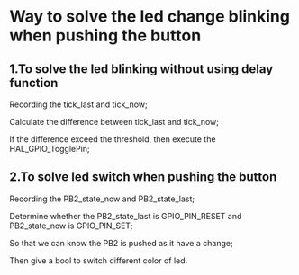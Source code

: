 # Way to solve the led change blinking when pushing the button
## 1.To solve the led blinking without using delay function
Recording the tick_last and tick_now;

Calculate the difference between tick_last and tick_now;

If the difference exceed the threshold, then execute the HAL_GPIO_TogglePin;


## 2.To solve led switch when pushing the button
Recording the PB2_state_now and PB2_state_last;

Determine whether the PB2_state_last is GPIO_PIN_RESET and PB2_state_now is GPIO_PIN_SET;

So that we can know the PB2 is pushed as it have a change;

Then give a bool to switch different color of led.
